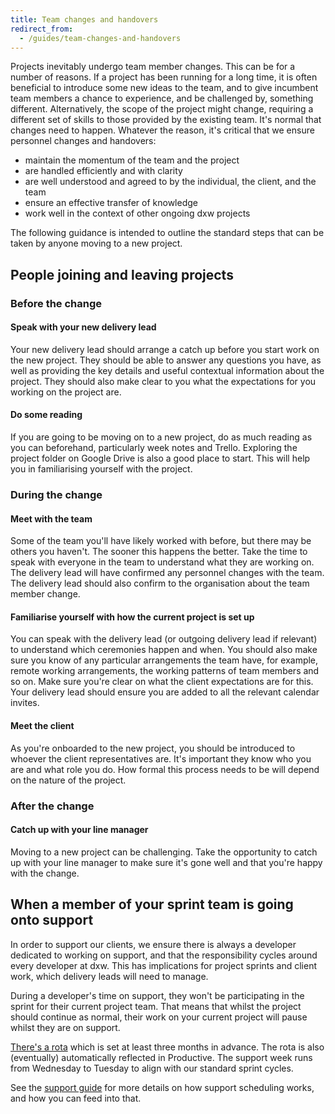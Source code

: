 ```yaml
---
title: Team changes and handovers
redirect_from:
  - /guides/team-changes-and-handovers
---
```

Projects inevitably undergo team member changes. This can be for a number of
reasons. If a project has been running for a long time, it is often beneficial
to introduce some new ideas to the team, and to give incumbent team members a
chance to experience, and be challenged by, something different. Alternatively,
the scope of the project might change, requiring a different set of skills to
those provided by the existing team. It's normal that changes need to happen.
Whatever the reason, it's critical that we ensure personnel changes and
handovers:

* maintain the momentum of the team and the project
* are handled efficiently and with clarity
* are well understood and agreed to by the individual, the client, and the team
* ensure an effective transfer of knowledge
* work well in the context of other ongoing dxw projects

The following guidance is intended to outline the standard steps that can be
taken by anyone moving to a new project.

## People joining and leaving projects

### Before the change

#### Speak with your new delivery lead

Your new delivery lead should arrange a catch up before you start work on the
new project. They should be able to answer any questions you have, as well as
providing the key details and useful contextual information about the project.
They should also make clear to you what the expectations for you working on the
project are.

#### Do some reading

If you are going to be moving on to a new project, do as much reading as you can
beforehand, particularly week notes and Trello. Exploring the project folder on
Google Drive is also a good place to start. This will help you in familiarising
yourself with the project.

### During the change

#### Meet with the team

Some of the team you'll have likely worked with before, but there may be others
you haven't. The sooner this happens the better. Take the time to speak with
everyone in the team to understand what they are working on. The delivery lead
will have confirmed any personnel changes with the team. The delivery lead
should also confirm to the organisation about the team member change.

#### Familiarise yourself with how the current project is set up

You can speak with the delivery lead (or outgoing delivery lead if relevant) to
understand which ceremonies happen and when. You should also make sure you know
of any particular arrangements the team have, for example, remote working
arrangements, the working patterns of team members and so on. Make sure you're
clear on what the client expectations are for this. Your delivery lead should
ensure you are added to all the relevant calendar invites.

#### Meet the client

As you're onboarded to the new project, you should be introduced to whoever the
client representatives are. It's important they know who you are and what role
you do. How formal this process needs to be will depend on the nature of the
project.

### After the change

#### Catch up with your line manager

Moving to a new project can be challenging. Take the opportunity to catch up
with your line manager to make sure it's gone well and that you're happy with
the change.

## When a member of your sprint team is going onto support

In order to support our clients, we ensure there is always a developer dedicated
to working on support, and that the responsibility cycles around every developer
at dxw. This has implications for project sprints and client work, which
delivery leads will need to manage.

During a developer's time on support, they won't be participating in the sprint
for their current project team. That means that whilst the project should
continue as normal, their work on your current project will pause whilst they
are on support.

[There's a rota](https://github.com/dxw/support-rota) which is set at least
three months in advance. The rota is also (eventually) automatically reflected
in Productive. The support week runs from Wednesday to Tuesday to align with our
standard sprint cycles.

See the [support guide](/tech/support-and-on-call/) for more details on how
support scheduling works, and how you can feed into that.